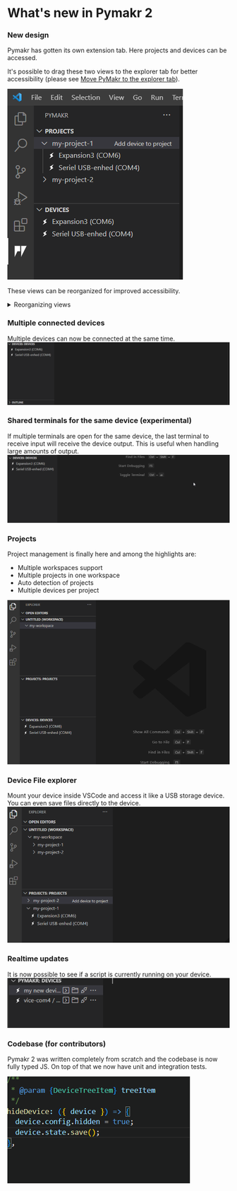 # What's new in Pymakr 2

### New design

Pymakr has gotten its own extension tab. Here projects and devices can be accessed.

It's possible to drag these two views to the explorer tab for better accessibility (please see [Move PyMakr to the explorer tab](./GET_STARTED.md#move-pymakr-to-the-explorer-tab)).

<img src="./media/readme/design.png">

These views can be reorganized for improved accessibility.
<details>
<summary>Reorganizing views</summary>
<img src="./media/readme/pymakr-move-view.gif">
</details>


### Multiple connected devices

Multiple devices can now be connected at the same time.
<img src="./media/readme/multiple-connections.gif">

### Shared terminals for the same device (experimental)

If multiple terminals are open for the same device, the last terminal to receive input will receive the device output. This is useful when handling large amounts of output.
<img src="./media/readme/shared-terminal.gif">

### Projects

Project management is finally here and among the highlights are:

- Multiple workspaces support
- Multiple projects in one workspace
- Auto detection of projects
- Multiple devices per project

<img src="./media/readme/projects.gif">

### Device File explorer

Mount your device inside VSCode and access it like a USB storage device. You can even save files directly to the device.
<img src="./media/readme/device-file-explorer.gif">

### Realtime updates
It is now possible to see if a script is currently running on your device.
<img src="./media/readme/insights.gif">

### Codebase (for contributors)
Pymakr 2 was written completely from scratch and the codebase is now fully typed JS. On top of that we now have unit and integration tests.

<img src="./media/readme/typed.gif">


